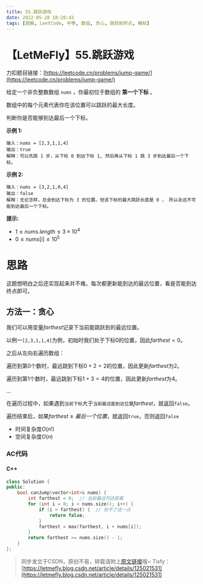 ```yaml
---
title: 55.跳跃游戏
date: 2022-05-28 18:28:43
tags: [题解, LeetCode, 中等, 数组, 贪心, 跳跃到终点, 模拟]
---
```


# 【LetMeFly】55.跳跃游戏

力扣题目链接：[https://leetcode.cn/problems/jump-game/](https://leetcode.cn/problems/jump-game/)

给定一个非负整数数组 ```nums``` ，你最初位于数组的 **第一个下标** 。

数组中的每个元素代表你在该位置可以跳跃的最大长度。

判断你是否能够到达最后一个下标。

**示例 1:**

```
输入：nums = [2,3,1,1,4]
输出：true
解释：可以先跳 1 步，从下标 0 到达下标 1, 然后再从下标 1 跳 3 步到达最后一个下标。
```

**示例 2:**

```
输入：nums = [3,2,1,0,4]
输出：false
解释：无论怎样，总会到达下标为 3 的位置。但该下标的最大跳跃长度是 0 ， 所以永远不可能到达最后一个下标。
```

**提示:**

+ $1\leq nums.length\leq 3 \times 10^4$
+ $0 \leq nums[i] \leq 10^5$

# 思路

这题想明白之后还实现起来并不难。每次都更新能到达的最远位置，看是否能到达终点即可。

## 方法一：贪心

我们可以用变量$farthest$记录下当前能跳跃到的最远位置。

以例一```[2,3,1,1,4]```为例，初始时我们处于下标$0$的位置，因此$farthest=0$。

之后从左向右遍历数组：

遍历到第$0$个数时，最远跳到下标$0+2=2$的位置，因此更新$farthest$为$2$。

遍历到第$1$个数时，最远跳到下标$1+3=4$的位置，因此更新$farthest$为$4$。

...

在遍历过程中，如果遇到```当前下标```大于```当前最远能到达位置```$farthest$，就返回```false```。

遍历结束后，如果$farthest \geq 最后一个位置$，就返回```true```，否则返回```false```

+ 时间复杂度$O(n!)$
+ 空间复杂度$O(n)$

### AC代码

#### C++

```cpp
class Solution {
public:
    bool canJump(vector<int>& nums) {
        int farthest = 0;  // 当前最远可达距离
        for (int i = 0; i < nums.size(); i++) {
            if (i > farthest) {  // 到不了这一点
                return false;
            }
            farthest = max(farthest, i + nums[i]);
        }
        return farthest >= nums.size() - 1;
    }
};
```

> 同步发文于CSDN，原创不易，转载请附上[原文链接](https://blog.tisfy.eu.org/2022/05/28/LeetCode%200055.%E8%B7%B3%E8%B7%83%E6%B8%B8%E6%88%8F)哦~
> Tisfy：[https://letmefly.blog.csdn.net/article/details/125021531](https://letmefly.blog.csdn.net/article/details/125021531)
